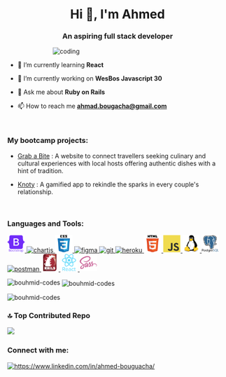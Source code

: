 <h1 align="center">Hi 👋, I'm Ahmed</h1>
<h3 align="center">An aspiring full stack developer</h3>

<img align="right" alt="coding" width="400" src="https://res.cloudinary.com/dvgcwuo68/image/upload/v1713274802/giphy-ezgif.com-crop_a8mbwn.gif">
<br>

- 🌱 I’m currently learning **React**

- 🔭 I’m currently working on **WesBos Javascript 30**

- 💬 Ask me about **Ruby on Rails**

- 📫 How to reach me **ahmad.bougacha@gmail.com**

<br>

<h3 align="left">My bootcamp projects:</h3>

- [Grab a Bite](https://github.com/AnaMadeira1988/GRAB_A_BITE) : A website to connect travellers seeking culinary and cultural experiences with local hosts offering authentic dishes with a hint of tradition.

- [Knoty](https://github.com/Andrecondecosta/Knoty) : A gamified app to rekindle the sparks in every couple's relationship.

<br>

<h3 align="left">Languages and Tools:</h3>
<p align="left"> <a href="https://getbootstrap.com" target="_blank" rel="noreferrer"> <img src="https://raw.githubusercontent.com/devicons/devicon/master/icons/bootstrap/bootstrap-plain-wordmark.svg" alt="bootstrap" width="40" height="40"/> </a> <a href="https://www.chartjs.org" target="_blank" rel="noreferrer"> <img src="https://www.chartjs.org/media/logo-title.svg" alt="chartjs" width="40" height="40"/> </a> <a href="https://www.w3schools.com/css/" target="_blank" rel="noreferrer"> <img src="https://raw.githubusercontent.com/devicons/devicon/master/icons/css3/css3-original-wordmark.svg" alt="css3" width="40" height="40"/> </a> <a href="https://www.figma.com/" target="_blank" rel="noreferrer"> <img src="https://www.vectorlogo.zone/logos/figma/figma-icon.svg" alt="figma" width="40" height="40"/> </a> <a href="https://git-scm.com/" target="_blank" rel="noreferrer"> <img src="https://www.vectorlogo.zone/logos/git-scm/git-scm-icon.svg" alt="git" width="40" height="40"/> </a> <a href="https://heroku.com" target="_blank" rel="noreferrer"> <img src="https://www.vectorlogo.zone/logos/heroku/heroku-icon.svg" alt="heroku" width="40" height="40"/> </a> <a href="https://www.w3.org/html/" target="_blank" rel="noreferrer"> <img src="https://raw.githubusercontent.com/devicons/devicon/master/icons/html5/html5-original-wordmark.svg" alt="html5" width="40" height="40"/> </a> <a href="https://developer.mozilla.org/en-US/docs/Web/JavaScript" target="_blank" rel="noreferrer"> <img src="https://raw.githubusercontent.com/devicons/devicon/master/icons/javascript/javascript-original.svg" alt="javascript" width="40" height="40"/> </a> <a href="https://www.linux.org/" target="_blank" rel="noreferrer"> <img src="https://raw.githubusercontent.com/devicons/devicon/master/icons/linux/linux-original.svg" alt="linux" width="40" height="40"/> </a> <a href="https://www.postgresql.org" target="_blank" rel="noreferrer"> <img src="https://raw.githubusercontent.com/devicons/devicon/master/icons/postgresql/postgresql-original-wordmark.svg" alt="postgresql" width="40" height="40"/> </a> <a href="https://postman.com" target="_blank" rel="noreferrer"> <img src="https://www.vectorlogo.zone/logos/getpostman/getpostman-icon.svg" alt="postman" width="40" height="40"/> </a> <a href="https://rubyonrails.org" target="_blank" rel="noreferrer"> <img src="https://raw.githubusercontent.com/devicons/devicon/master/icons/rails/rails-original-wordmark.svg" alt="rails" width="40" height="40"/> </a> <a href="https://reactjs.org/" target="_blank" rel="noreferrer"> <img src="https://raw.githubusercontent.com/devicons/devicon/master/icons/react/react-original-wordmark.svg" alt="react" width="40" height="40"/> </a> <a href="https://sass-lang.com" target="_blank" rel="noreferrer"> <img src="https://raw.githubusercontent.com/devicons/devicon/master/icons/sass/sass-original.svg" alt="sass" width="40" height="40"/> </a> </p>

<p><img align="left" src="https://github-readme-stats.vercel.app/api/top-langs?username=bouhmid-codes&show_icons=true&locale=en&layout=compact" alt="bouhmid-codes" /></p>

<p>&nbsp;<img align="center" src="https://github-readme-stats.vercel.app/api?username=bouhmid-codes&show_icons=true&locale=en" alt="bouhmid-codes" /></p>

<p><img align="center" src="https://github-readme-streak-stats.herokuapp.com/?user=bouhmid-codes&" alt="bouhmid-codes" /></p>

### 🔝 Top Contributed Repo
![](https://github-contributor-stats.vercel.app/api?username=bouhmid-codes&limit=5&theme=flat&combine_all_yearly_contributions=true)

<h3 align="left">Connect with me:</h3>
<p align="left">
<a href="https://linkedin.com/in/https://www.linkedin.com/in/ahmed-bouguacha/" target="blank"><img align="center" src="https://raw.githubusercontent.com/rahuldkjain/github-profile-readme-generator/master/src/images/icons/Social/linked-in-alt.svg" alt="https://www.linkedin.com/in/ahmed-bouguacha/" height="30" width="40" /></a>
</p>
